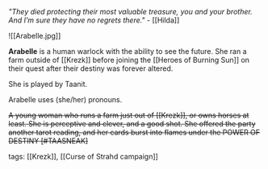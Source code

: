 *"They died protecting their most valuable treasure, you and your brother. And I’m sure they have no regrets there."* - [[Hilda]]

![[Arabelle.jpg]]

**Arabelle** is a human warlock with the ability to see the future. She ran a farm outside of [[Krezk]] before joining the [[Heroes of Burning Sun]] on their quest after their destiny was forever altered. 

She is played by Taanit.

Arabelle uses (she/her) pronouns.

~~A young woman who runs a farm just out of [[Krezk]], or owns horses at least. She is perceptive and clever, and a good shot. She offered the party another tarot reading, and her cards burst into flames under the POWER OF DESTINY [#TAASNEAK]~~

tags: [[Krezk]], [[Curse of Strahd campaign]]